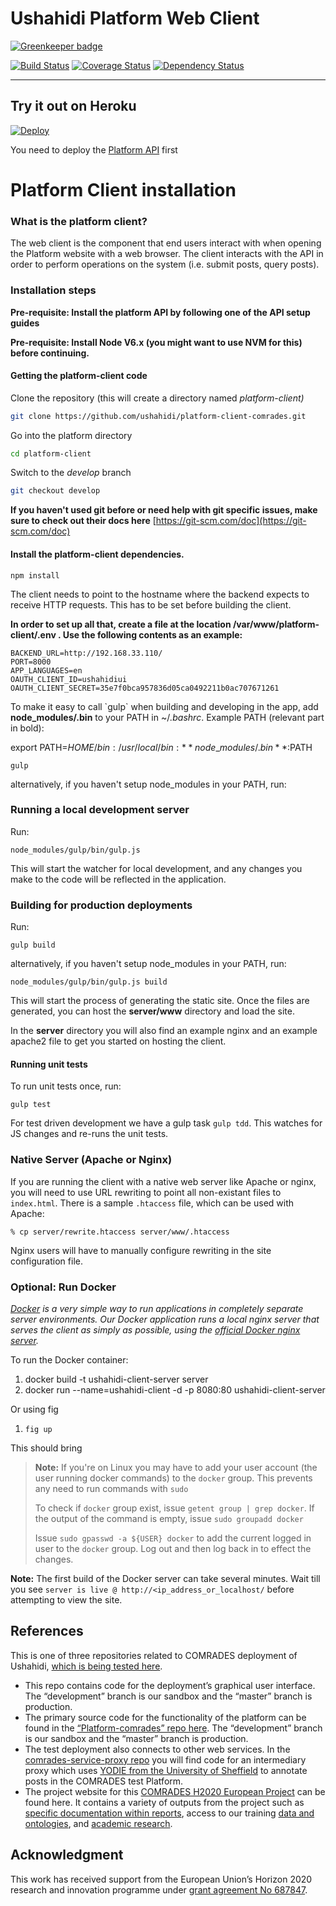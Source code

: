 Ushahidi Platform Web Client
============================

[![Greenkeeper badge](https://badges.greenkeeper.io/ushahidi/platform-client.svg)](https://greenkeeper.io/)

[![Build Status](https://travis-ci.org/ushahidi/platform-client.svg?branch=master)](https://travis-ci.org/ushahidi/platform-client)
[![Coverage Status](https://coveralls.io/repos/github/ushahidi/platform-client/badge.svg?branch=master)](https://coveralls.io/github/ushahidi/platform-client?branch=master)
[![Dependency Status](https://david-dm.org/ushahidi/platform-client/dev-status.svg?style=flat)](https://david-dm.org/ushahidi/platform-client#info=devDependencies)

___

## Try it out on Heroku

[![Deploy](https://www.herokucdn.com/deploy/button.png)](https://heroku.com/deploy)

You need to deploy the [Platform API](http://github.com/ushahidi/platform-comrades) first

# Platform Client installation

### What is the platform client?

The web client is the component that end users interact with when opening the Platform website with a web browser. The client interacts with the API in order to perform operations on the system \(i.e. submit posts, query posts\).

### Installation steps 

**Pre-requisite: Install the platform API by following one of the API setup guides**


**Pre-requisite: Install Node V6.x \(you might want to use NVM for this\) before continuing.**

#### **Getting the platform-client code**

Clone the repository \(this will create a directory named _platform-client\)_

```bash
git clone https://github.com/ushahidi/platform-client-comrades.git
```

Go into the platform directory

```bash
cd platform-client
```

Switch to the _develop_ branch

```bash
git checkout develop
```

**If you haven't used git before or need help with git specific issues, make sure to check out their docs here** [https://git-scm.com/doc](https://git-scm.com/doc)

#### Install the platform-client dependencies.

```
npm install
```

The client needs to point to the hostname where the backend expects to receive HTTP requests. This has to be set before building the client.

**In order to set up all that, create a file at the location /var/www/platform-client/.env . Use the following contents as an example:**

```
BACKEND_URL=http://192.168.33.110/
PORT=8000
APP_LANGUAGES=en
OAUTH_CLIENT_ID=ushahidiui
OAUTH_CLIENT_SECRET=35e7f0bca957836d05ca0492211b0ac707671261
```


To make it easy to call \`gulp\` when building and developing in the app, add **node\_modules/.bin** to your PATH in ~/_.bashrc_. Example PATH \(relevant part in bold\):

export PATH=$HOME/bin:/usr/local/bin:**node\_modules/.bin**:$PATH

```
gulp
```

alternatively, if you haven't setup node\_modules in your PATH, run:

### Running a local development server

Run:

```
node_modules/gulp/bin/gulp.js
```

This will start the watcher for local development, and any changes you make to the code will be reflected in the application.

### Building for production deployments

Run:

```
gulp build
```

alternatively, if you haven't setup node\_modules in your PATH, run:

```
node_modules/gulp/bin/gulp.js build
```

This will start the process of generating the static site. Once the files are generated, you can host the **server/www** directory and load the site.

In the **server** directory you will also find an example nginx and an example apache2 file to get you started on hosting the client.


#### Running unit tests

To run unit tests once, run:
```
gulp test
```

For test driven development we have a gulp task `gulp tdd`. This watches for JS changes and re-runs the unit tests.


### Native Server (Apache or Nginx)

If you are running the client with a native web server like Apache or nginx, you will need to use URL rewriting to point all non-existant files to `index.html`. There is a sample `.htaccess` file, which can be used with Apache:

```
% cp server/rewrite.htaccess server/www/.htaccess
```

Nginx users will have to manually configure rewriting in the site configuration file.

### Optional: Run Docker

*[Docker](https://www.docker.com/) is a very simple way to run applications in
completely separate server environments. Our Docker application runs a local
nginx server that serves the client as simply as possible, using the
[official Docker nginx server](https://registry.hub.docker.com/_/nginx/).*

To run the Docker container:

1. docker build -t ushahidi-client-server server
2. docker run --name=ushahidi-client -d -p 8080:80 ushahidi-client-server

Or using fig

1. `fig up`

This should bring

> **Note:** If you're on Linux you may have to add your user account (the user running docker commands)
> to the `docker` group. This prevents any need to run commands with `sudo`
>
> To check if `docker` group exist, issue `getent group | grep docker`. If the output of the command
> is empty, issue `sudo groupadd docker`
>
> Issue `sudo gpasswd -a ${USER} docker` to add the current logged in user to the `docker` group. Log out and then log back in to effect the changes.

**Note:** The first build of the Docker server can take several minutes. Wait till you see `server is live @ http://<ip_address_or_localhost/` before attempting to view the site.

## References
This is one of three repositories related to COMRADES deployment of Ushahidi, [which is being tested here](https://comrades-stg.ushahidi.com/views/map).
* This repo contains code for the deployment’s graphical user interface. The “development” branch is our sandbox and the “master” branch is production.
* The primary source code for the functionality of the platform can be found in the [“Platform-comrades” repo here](https://github.com/ushahidi/platform-comrades). The “development” branch is our sandbox and the “master” branch is production.
* The test deployment also connects to other web services. In the [comrades-service-proxy repo](https://github.com/ushahidi/comrades-service-proxy) you will find code for an intermediary proxy which uses [YODIE from the University of Sheffield](https://gate.ac.uk/applications/yodie.html) to annotate posts in the COMRADES test Platform.
* The project website for this [COMRADES H2020 European Project](http://www.comrades-project.eu) can be found here. It contains a variety of outputs from the project such as [specific documentation within reports](http://www.comrades-project.eu/outputs/deliverables.html), access to our training [data and ontologies](http://www.comrades-project.eu/outputs/datasets-and-ontologies.html), and [academic research](http://www.comrades-project.eu/outputs/papers.html). 

## Acknowledgment
This work has received support from the European Union’s Horizon 2020 research and innovation programme under [grant agreement No 687847](http://cordis.europa.eu/project/rcn/198819_en.html).
